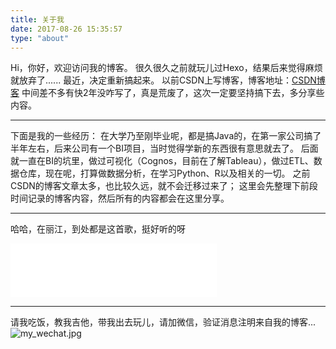 ```yaml
---
title: 关于我
date: 2017-08-26 15:35:57
type: "about"
---
```

Hi，你好，欢迎访问我的博客。
很久很久之前就玩儿过Hexo，结果后来觉得麻烦就放弃了......
最近，决定重新搞起来。
以前CSDN上写博客，博客地址：[CSDN博客](http://blog.csdn.net/yuguiyang1990)
中间差不多有快2年没咋写了，真是荒废了，这次一定要坚持搞下去，多分享些内容。

***
下面是我的一些经历：
在大学乃至刚毕业呢，都是搞Java的，在第一家公司搞了半年左右，后来公司有一个BI项目，当时觉得学新的东西很有意思就去了。
后面就一直在BI的坑里，做过可视化（Cognos，目前在了解Tableau），做过ETL、数据仓库，现在呢，打算做数据分析，在学习Python、R以及相关的一切。
之前CSDN的博客文章太多，也比较久远，就不会迁移过来了；
这里会先整理下前段时间记录的博客内容，然后所有的内容都会在这里分享。

***
哈哈，在丽江，到处都是这首歌，挺好听的呀
<iframe frameborder="no" border="0" marginwidth="0" marginheight="0" width=330 height=86 src="//music.163.com/outchain/player?type=2&id=274859&auto=1&height=66"></iframe>


***
请我吃饭，教我吉他，带我出去玩儿，请加微信，验证消息注明来自我的博客...
![my_wechat.jpg](http://7xl61k.com1.z0.glb.clouddn.com/my_wechat.jpg-blog.photo)

